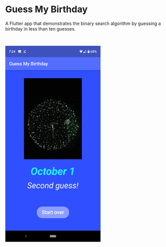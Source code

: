 # Guess My Birthday

A Flutter app that demonstrates the binary search algorithm by guessing a birthday in less than ten guesses.

<!--suppress CheckImageSize -->
<p>&nbsp;</p>
<img alt="" src="docs/img/birthday-app-screenshot.png" width="300">
